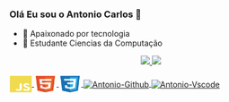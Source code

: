 ### Olá Eu sou o Antonio Carlos 👋


- 🔭 Apaixonado por tecnologia
- 🌱 Estudante Ciencias da Computação
<div align="center">
  <a href="https://github.com/antoniocarlos2003">
  <img height="180em" src="https://github-readme-stats.vercel.app/api?username=antoniocarlos2003&show_icons=true&theme=cobalt&include_all_commits=true&count_private=true"/>
  <img height="180em" src="https://github-readme-stats.vercel.app/api/top-langs/?username=antoniocarlos2003&layout=compact&langs_count=7&theme=cobalt"/>
</div>
  
<div style="display: center"><br>
  <img align="center" alt="Antonio-Js" height="30" width="40" src="https://raw.githubusercontent.com/devicons/devicon/master/icons/javascript/javascript-plain.svg">
  <img align="center" alt="Antonio-HTML" height="30" width="40" src="https://raw.githubusercontent.com/devicons/devicon/master/icons/html5/html5-original.svg">
  <img align="center" alt="Antonio-CSS" height="30" width="40" src="https://raw.githubusercontent.com/devicons/devicon/master/icons/css3/css3-original.svg">
  <img align="center" alt="Antonio-Github" height="30" width="40" src="https://cdn.jsdelivr.net/gh/devicons/devicon/icons/github/github-original.svg" />
  <img align="center" alt="Antonio-Vscode" height="30" width="40" src="https://cdn.jsdelivr.net/gh/devicons/devicon/icons/vscode/vscode-original.svg" />
  


  </div>

  ##
